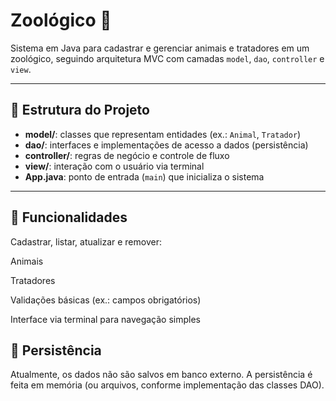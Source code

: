 # Zoológico 🦁

Sistema em Java para cadastrar e gerenciar animais e tratadores em um zoológico, seguindo arquitetura MVC com camadas `model`, `dao`, `controller` e `view`.

---

## 🧩 Estrutura do Projeto

- **model/**: classes que representam entidades (ex.: `Animal`, `Tratador`)  
- **dao/**: interfaces e implementações de acesso a dados (persistência)  
- **controller/**: regras de negócio e controle de fluxo  
- **view/**: interação com o usuário via terminal  
- **App.java**: ponto de entrada (`main`) que inicializa o sistema

---

## 🧠 Funcionalidades
Cadastrar, listar, atualizar e remover:

Animais

Tratadores

Validações básicas (ex.: campos obrigatórios)

Interface via terminal para navegação simples

## 💾 Persistência
Atualmente, os dados não são salvos em banco externo. A persistência é feita em memória (ou arquivos, conforme implementação das classes DAO).
